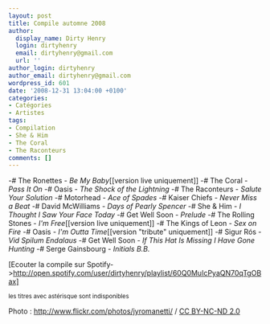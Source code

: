 ```yaml
---
layout: post
title: Compile automne 2008
author:
  display_name: Dirty Henry
  login: dirtyhenry
  email: dirtyhenry@gmail.com
  url: ''
author_login: dirtyhenry
author_email: dirtyhenry@gmail.com
wordpress_id: 601
date: '2008-12-31 13:04:00 +0100'
categories:
- Catégories
- Artistes
tags:
- Compilation
- She & Him
- The Coral
- The Raconteurs
comments: []
---
```

-# The Ronettes - *Be My Baby*[[version live uniquement]]
-# The Coral - *Pass It On*
-# Oasis - *The Shock of the Lightning*
-# The Raconteurs - *Salute Your Solution*
-# Motorhead - *Ace of Spades*
-# Kaiser Chiefs - *Never Miss a Beat*
-# David McWilliams - *Days of Pearly Spencer*
-# She & Him - *I Thought I Saw Your Face Today*
-# Get Well Soon - *Prelude*
-# The Rolling Stones - *I'm Free*[[version live uniquement]]
-# The Kings of Leon - *Sex on Fire*
-# Oasis - *I'm Outta Time*[[version "tribute" uniquement]]
-# Sigur Rós - *Vid Spilum Endalaus*
-# Get Well Soon - *If This Hat Is Missing I Have Gone Hunting*
-# Serge Gainsbourg - *Initials B.B.*

[Ecouter la compile sur Spotify->http://open.spotify.com/user/dirtyhenry/playlist/60Q0MuIcPyaQN70qTgOBax] 

<small>les titres avec astérisque sont indisponibles</small>

<div xmlns:cc="http://creativecommons.org/ns#" about="http://www.flickr.com/photos/jyromanetti/1617556219/">Photo : <a rel="cc:attributionURL" href="http://www.flickr.com/photos/jyromanetti/">http://www.flickr.com/photos/jyromanetti/</a> / <a rel="license" href="http://creativecommons.org/licenses/by-nc-nd/2.0/">CC BY-NC-ND 2.0</a></div>
